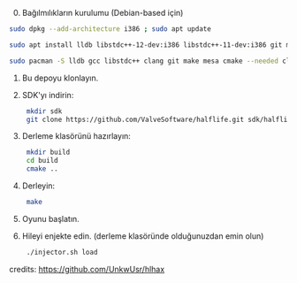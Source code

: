 0. Bağılmılıkların kurulumu (Debian-based için)


```bash
sudo dpkg --add-architecture i386 ; sudo apt update
```


```bash
sudo apt install lldb libstdc++-12-dev:i386 libstdc++-11-dev:i386 git make gcc-multilib mesa-common-dev cmake clang
```
```bash
sudo pacman -S lldb gcc libstdc++ clang git make mesa cmake --needed clang lldb
```
1. Bu depoyu klonlayın.
2. SDK'yı indirin:

    ```bash
     mkdir sdk
     git clone https://github.com/ValveSoftware/halflife.git sdk/halflife-master
    ```

3. Derleme klasörünü hazırlayın:

    ```bash
     mkdir build
     cd build
     cmake ..
    ```

4. Derleyin:

    ```bash
     make
    ```

5. Oyunu başlatın.
6. Hileyi enjekte edin. (derleme klasöründe olduğunuzdan emin olun)

    ```bash
     ./injector.sh load
    ```
credits: https://github.com/UnkwUsr/hlhax
